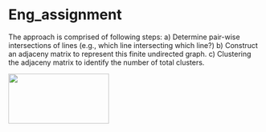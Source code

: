 # Eng_assignment


The approach is comprised of following steps:
a) Determine pair-wise intersections of lines (e.g., which line intersecting which line?)
b) Construct an adjaceny matrix to represent this finite undirected graph.
c) Clustering the adjaceny matrix to identify the number of total clusters.

<img src="https://user-images.githubusercontent.com/22897244/124961991-0142f600-e016-11eb-97ab-c6e28bc95bee.png" width="200" height="100">
     
     
